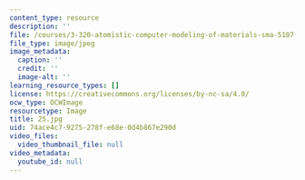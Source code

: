 ```yaml
---
content_type: resource
description: ''
file: /courses/3-320-atomistic-computer-modeling-of-materials-sma-5107-spring-2005/74ace4c79275278fe68e0d4b867e290d_25.jpg
file_type: image/jpeg
image_metadata:
  caption: ''
  credit: ''
  image-alt: ''
learning_resource_types: []
license: https://creativecommons.org/licenses/by-nc-sa/4.0/
ocw_type: OCWImage
resourcetype: Image
title: 25.jpg
uid: 74ace4c7-9275-278f-e68e-0d4b867e290d
video_files:
  video_thumbnail_file: null
video_metadata:
  youtube_id: null
---
```

